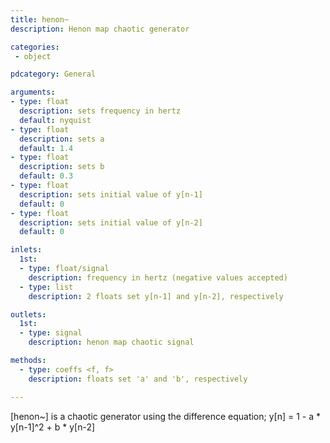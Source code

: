 ```yaml
---
title: henon~
description: Henon map chaotic generator

categories:
 - object

pdcategory: General

arguments:
- type: float
  description: sets frequency in hertz
  default: nyquist
- type: float
  description: sets a
  default: 1.4
- type: float
  description: sets b
  default: 0.3
- type: float
  description: sets initial value of y[n-1]
  default: 0
- type: float
  description: sets initial value of y[n-2]
  default: 0

inlets:
  1st:
  - type: float/signal
    description: frequency in hertz (negative values accepted)
  - type: list
    description: 2 floats set y[n-1] and y[n-2], respectively

outlets:
  1st:
  - type: signal
    description: henon map chaotic signal

methods:
  - type: coeffs <f, f>
    description: floats set 'a' and 'b', respectively

---
```


[henon~] is a chaotic generator using the difference equation;
y[n] = 1 - a * y[n-1]^2 + b * y[n-2]

